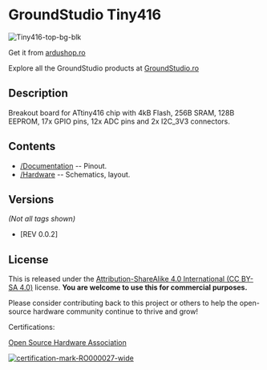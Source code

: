 GroundStudio Tiny416
====================================
![Tiny416-top-bg-blk](https://github.com/GroundStudio/Tiny416/assets/77836107/1e3ea4d8-9745-4257-8586-e4bdf8c9a3a3)

Get it from [ardushop.ro](https://ardushop.ro/ro/home/2714-groundstudio-tiny-416.html)

Explore all the GroundStudio products at [GroundStudio.ro](https://groundstudio.ro/)

Description
-------------------
Breakout board for ATtiny416 chip with 4kB Flash, 256B SRAM, 128B EEPROM, 17x GPIO pins, 12x ADC pins and 2x I2C_3V3 connectors.

Contents
-------------------

* [/Documentation](https://github.com/GroundStudio/Tiny416/tree/main/Documentation) -- Pinout.
* [/Hardware](https://github.com/GroundStudio/Tiny416/tree/main/Hardware) -- Schematics, layout.

Versions
-------------------
*(Not all tags shown)*

- [REV 0.0.2]

License
-------------------

This is released under the [Attribution-ShareAlike 4.0 International (CC BY-SA 4.0)](https://creativecommons.org/licenses/by-sa/4.0/) license.
**You are welcome to use this for commercial purposes.**

Please consider contributing back to this project or others to help the open-source hardware community continue to thrive and grow!

Certifications:

[Open Source Hardware Association](https://certification.oshwa.org/ro000027.html)   
   
[![certification-mark-RO000027-wide](https://github.com/GroundStudio/Tiny416/assets/77836107/5f212a25-1218-411b-b477-22dbe4b9d792)
](https://certification.oshwa.org/ro000027.html)


